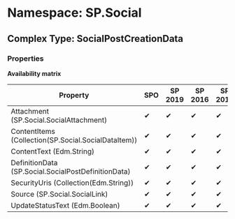 # Namespace: SP.Social

## Complex Type: SocialPostCreationData

### Properties

**Availability matrix**

Property | SPO | SP 2019 | SP 2016 | SP 2013
----------|-----|---------|---------|--------
Attachment (SP.Social.SocialAttachment) | ✔ | ✔ | ✔ | ✔
ContentItems (Collection(SP.Social.SocialDataItem)) | ✔ | ✔ | ✔ | ✔
ContentText (Edm.String) | ✔ | ✔ | ✔ | ✔
DefinitionData (SP.Social.SocialPostDefinitionData) | ✔ | ✔ | ✔ | ✔
SecurityUris (Collection(Edm.String)) | ✔ | ✔ | ✔ | ✔
Source (SP.Social.SocialLink) | ✔ | ✔ | ✔ | ✔
UpdateStatusText (Edm.Boolean) | ✔ | ✔ | ✔ | ✔
